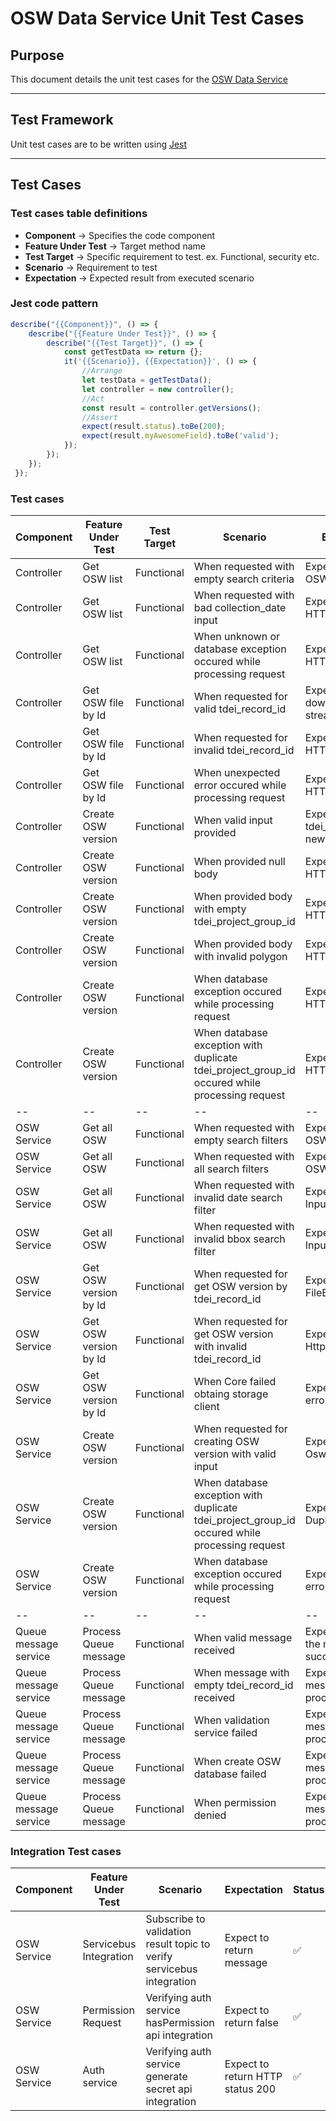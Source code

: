 # OSW Data Service Unit Test Cases

## Purpose


This document details the unit test cases for the [OSW Data Service](https://github.com/TaskarCenterAtUW/TDEI-osw-datasvc-ts)

------------

## Test Framework

Unit test cases are to be written using [Jest](https://jestjs.io/ "Jest")

------------
## Test Cases


### Test cases table definitions 
- **Component** -> Specifies the code component 
- **Feature Under Test** -> Target method name
- **Test Target** -> Specific requirement to test. ex. Functional, security etc.
- **Scenario** -> Requirement to test
- **Expectation** -> Expected result from executed scenario

### Jest code pattern

```javascript
describe("{{Component}}", () => {
	describe("{{Feature Under Test}}", () => {
		describe("{{Test Target}}", () => {  
			const getTestData => return {};
			it('{{Scenario}}, {{Expectation}}', () => {
				//Arrange
				let testData = getTestData();
				let controller = new controller();
				//Act
				const result = controller.getVersions();
				//Assert
				expect(result.status).toBe(200);
				expect(result.myAwesomeField).toBe('valid');
			});
 		});
 	});
 });
```


### Test cases

| Component | Feature Under Test | Test Target | Scenario | Expectation | Status |
|--|--|--|--|--|--|
| Controller | Get OSW list | Functional| When requested with empty search criteria | Expect to return OSW list |:white_check_mark:|
| Controller | Get OSW list | Functional| When requested with bad collection_date input | Expect to return HTTP status 400 |:white_check_mark:|
| Controller | Get OSW list | Functional| When unknown or database exception occured while processing request | Expect to return HTTP status 500 |:white_check_mark:|
| Controller | Get OSW file by Id | Functional| When requested for valid tdei_record_id | Expect to return downloadable file stream |:white_check_mark:|
| Controller | Get OSW file by Id | Functional| When requested for invalid tdei_record_id | Expect to return HTTP status 404 |:white_check_mark:|
| Controller | Get OSW file by Id | Functional| When unexpected error occured while processing request | Expect to return HTTP status 500 |:white_check_mark:|
| Controller | Create OSW version | Functional| When valid input provided | Expect to return tdei_record_id for new record |:white_check_mark:|
| Controller | Create OSW version | Functional| When provided null body | Expect to return HTTP status 500 |:white_check_mark:|
| Controller | Create OSW version | Functional| When provided body with empty tdei_project_group_id | Expect to return HTTP status 400|:white_check_mark:|
| Controller | Create OSW version | Functional| When provided body with invalid polygon | Expect to return HTTP status 400|:white_check_mark:|
| Controller | Create OSW version | Functional| When database exception occured while processing request | Expect to return HTTP status 500|:white_check_mark:|
| Controller | Create OSW version | Functional| When database exception with duplicate tdei_project_group_id occured while processing request | Expect to return HTTP status 400|:white_check_mark:|
|--|--|--|--|--|--|
| OSW Service | Get all OSW | Functional| When requested with empty search filters | Expect to return OSW list |:white_check_mark:|
| OSW Service | Get all OSW | Functional| When requested with all search filters| Expect to return OSW list |:white_check_mark:|
| OSW Service | Get all OSW | Functional| When requested with invalid date search filter| Expect to throw InputException |:white_check_mark:|
| OSW Service | Get all OSW | Functional| When requested with invalid bbox search filter| Expect to throw InputException |:white_check_mark:|
| OSW Service | Get OSW version by Id | Functional| When requested for get OSW version by tdei_record_id| Expect to return FileEntity object |:white_check_mark:|
| OSW Service | Get OSW version by Id | Functional| When requested for get OSW version with invalid tdei_record_id| Expect to throw HttpException |:white_check_mark:|
| OSW Service | Get OSW version by Id | Functional| When Core failed obtaing storage client| Expect to throw error |:white_check_mark:|
| OSW Service | Create OSW version | Functional| When requested for creating OSW version with valid input| Expect to return OswDTO object |:white_check_mark:|
| OSW Service | Create OSW version | Functional| When database exception with duplicate tdei_project_group_id occured while processing request| Expect to throw DuplicateException |:white_check_mark:|
| OSW Service | Create OSW version | Functional| When database exception occured while processing request| Expect to throw error |:white_check_mark:|
|--|--|--|--|--|--|
 | Queue message service | Process Queue message | Functional| When valid message received| Expect to process the message successfully |:white_check_mark:|
| Queue message service | Process Queue message | Functional| When message with empty tdei_record_id received| Expect to fail the message processing |:white_check_mark:|
| Queue message service | Process Queue message | Functional| When validation service failed| Expect to fail the message processing |:white_check_mark:|
| Queue message service | Process Queue message | Functional| When create OSW database failed| Expect to fail the message processing |:white_check_mark:|
| Queue message service | Process Queue message | Functional| When permission denied| Expect to fail the message processing |:white_check_mark:|

### Integration Test cases

| Component | Feature Under Test | Scenario | Expectation | Status |
|--|--|--|--|--|
| OSW Service | Servicebus Integration | Subscribe to validation result topic to verify servicebus integration| Expect to return message |:white_check_mark:|
| OSW Service | Permission Request | Verifying auth service hasPermission api integration| Expect to return false |:white_check_mark:|
| OSW Service | Auth service | Verifying auth service generate secret api integration | Expect to return HTTP status 200 |:white_check_mark:|
